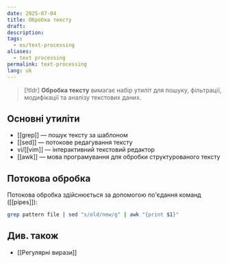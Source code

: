 ```yaml
---
date: 2025-07-04
title: Обробка тексту
draft: 
description: 
tags:
  - os/text-processing
aliases:
  - text processing
permalink: text-processing
lang: uk
---
```


> [!tldr]
> **Обробка тексту** вимагає набір утиліт для пошуку, фільтрації, модифікації та аналізу текстових даних.

## Основні утиліти

- [[grep]] — пошук тексту за шаблоном
- [[sed]] — потокове редагування тексту
- vi/[[vim]] — інтерактивний текстовий редактор
- [[awk]] — мова програмування для обробки структурованого тексту

## Потокова обробка

Потокова обробка здійснюється за допомогою по'єдання команд ([[pipes]]):

```bash
grep pattern file | sed "s/old/new/g" | awk "{print $1}"
```

## Див. також

- [[Регулярні вирази]]

